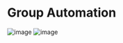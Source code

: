 # Group Automation
![image](https://github.com/ericcames/Group-Automation/assets/99105520/e4c1e86e-e213-4a55-ba27-1be5c8c402e7)
![image](https://github.com/ericcames/Group-Automation/assets/99105520/814153ed-7754-4e30-a24d-796ec0023185)

